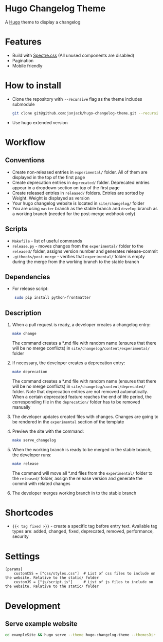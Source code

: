 Hugo Changelog Theme
=====

A [Hugo](https://gohugo.io/) theme to display a changelog

# Features
 - Build with [Spectre.css](https://picturepan2.github.io/spectre/) (All unused components are disabled)
 - Pagination
 - Mobile friendly

# How to install
 - Clone the repository with `--recursive` flag as the theme includes submodule
   ```bash
   git clone git@github.com:jsnjack/hugo-changelog-theme.git --recursive
   ```
 - Use hugo extended version

# Workflow

## Conventions
 - Create non-released entries in `experimental/` folder. All of them are displayed in the top of the first page
 - Create deprecation entries in `deprecated/` folder. Deprecated entries appear in a dropdown section on top of the first page
 - Create released entries in `released/` folders. Entries are sorted by Weight. Weight is displayed as version
 - Your hugo changelog website is located in `site/changelog/` folder
 - You are using `master` branch as the stable branch and `develop` branch as a working branch (needed for the post-merge webhook only)

## Scripts
 - `Makefile` - list of useful commands
 - `release.py` - moves changes from the `experimental/` folder to the `released/` folder, assigns version number and generates release-commit
 - `.githooks/post-merge` - verifies that `experimental/` folder is empty during the merge from the working branch to the stable branch

## Dependencies
 - For release script:
   ```bash
    sudo pip install python-frontmatter
   ```

## Description
1. When a pull request is ready, a developer creates a changelog entry:
   ```bash
   make change
   ```
   The command creates a *.md file with random name (ensures that there will be no merge conflicts) in `site/changelog/content/experimental/` folder

2. If necessary, the developer creates a deprecation entry:
   ```bash
   make deprecation
   ```
   The command creates a *.md file with random name (ensures that there will be no merge conflicts) in `site/changelog/content/deprecated/` folder.
   Note that deprecation entries are not removed automatically. When a certain deprecated feature reaches the end of life period, the corresponding
   file in the `deprecation/` folder has to be removed manually

3. The developer updates created files with changes. Changes are going to be rendered in the `experimental` section of the template

4. Preview the site with the command:
   ```bash
   make serve_changelog
   ```

5. When the working branch is ready to be merged in the stable branch, the developer runs:
   ```bash
   make release
   ```
   The command will move all *.md files from the `experimental/` folder to the `released/` folder, assign the release version and generate the commit with related changes

6. The developer merges working branch in to the stable branch


# Shortcodes
 - `{{< tag fixed >}}` - create a specific tag before entry text. Available tag types are: added, changed, fixed, deprecated, removed, performance, security

# Settings
```
[params]
    customCSS = ["css/styles.css"]  # List of css files to include on the website. Relative to the static/ folder
    customJS = ["js/script.js"]     # List of js files to include on the website. Relative to the static/ folder
```

# Development
## Serve example website
```bash
cd exampleSite && hugo serve --theme hugo-changelog-theme --themesDir ../../ --baseURL http://localhost/
```
